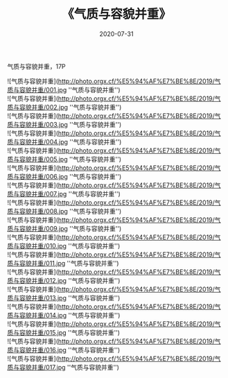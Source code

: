 ﻿---
layout: post
title: 《气质与容貌并重》
date: 2020-07-31
img: http://photo.orgx.cf/%E5%94%AF%E7%BE%8E/2019/气质与容貌并重/000.jpg
tags: [美女,清纯,唯美]
---

气质与容貌并重，17P

![气质与容貌并重](http://photo.orgx.cf/%E5%94%AF%E7%BE%8E/2019/气质与容貌并重/001.jpg ''气质与容貌并重'')<br>
![气质与容貌并重](http://photo.orgx.cf/%E5%94%AF%E7%BE%8E/2019/气质与容貌并重/002.jpg ''气质与容貌并重'')<br>
![气质与容貌并重](http://photo.orgx.cf/%E5%94%AF%E7%BE%8E/2019/气质与容貌并重/003.jpg ''气质与容貌并重'')<br>
![气质与容貌并重](http://photo.orgx.cf/%E5%94%AF%E7%BE%8E/2019/气质与容貌并重/004.jpg ''气质与容貌并重'')<br>
![气质与容貌并重](http://photo.orgx.cf/%E5%94%AF%E7%BE%8E/2019/气质与容貌并重/005.jpg ''气质与容貌并重'')<br>
![气质与容貌并重](http://photo.orgx.cf/%E5%94%AF%E7%BE%8E/2019/气质与容貌并重/006.jpg ''气质与容貌并重'')<br>
![气质与容貌并重](http://photo.orgx.cf/%E5%94%AF%E7%BE%8E/2019/气质与容貌并重/007.jpg ''气质与容貌并重'')<br>
![气质与容貌并重](http://photo.orgx.cf/%E5%94%AF%E7%BE%8E/2019/气质与容貌并重/008.jpg ''气质与容貌并重'')<br>
![气质与容貌并重](http://photo.orgx.cf/%E5%94%AF%E7%BE%8E/2019/气质与容貌并重/009.jpg ''气质与容貌并重'')<br>
![气质与容貌并重](http://photo.orgx.cf/%E5%94%AF%E7%BE%8E/2019/气质与容貌并重/010.jpg ''气质与容貌并重'')<br>
![气质与容貌并重](http://photo.orgx.cf/%E5%94%AF%E7%BE%8E/2019/气质与容貌并重/011.jpg ''气质与容貌并重'')<br>
![气质与容貌并重](http://photo.orgx.cf/%E5%94%AF%E7%BE%8E/2019/气质与容貌并重/012.jpg ''气质与容貌并重'')<br>
![气质与容貌并重](http://photo.orgx.cf/%E5%94%AF%E7%BE%8E/2019/气质与容貌并重/013.jpg ''气质与容貌并重'')<br>
![气质与容貌并重](http://photo.orgx.cf/%E5%94%AF%E7%BE%8E/2019/气质与容貌并重/014.jpg ''气质与容貌并重'')<br>
![气质与容貌并重](http://photo.orgx.cf/%E5%94%AF%E7%BE%8E/2019/气质与容貌并重/015.jpg ''气质与容貌并重'')<br>
![气质与容貌并重](http://photo.orgx.cf/%E5%94%AF%E7%BE%8E/2019/气质与容貌并重/016.jpg ''气质与容貌并重'')<br>
![气质与容貌并重](http://photo.orgx.cf/%E5%94%AF%E7%BE%8E/2019/气质与容貌并重/017.jpg ''气质与容貌并重'')<br>
